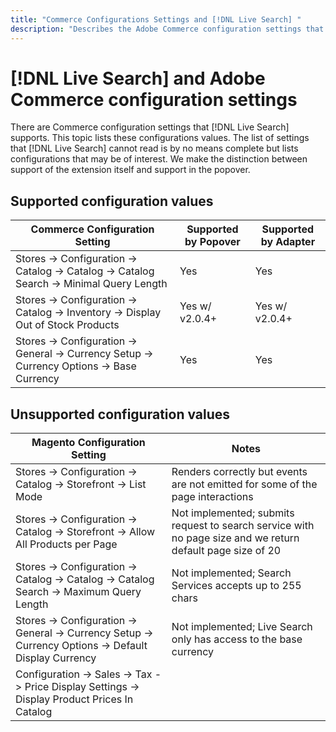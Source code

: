 ```yaml
---
title: "Commerce Configurations Settings and [!DNL Live Search] "
description: "Describes the Adobe Commerce configuration settings that [!DNL Live Search] can read."
---
```

# [!DNL Live Search] and Adobe Commerce configuration settings

There are Commerce configuration settings that [!DNL Live Search] supports. This topic lists these configurations values.
The list of settings that [!DNL Live Search] cannot read is by no means complete but lists configurations that may be of interest.
We make the distinction between support of the extension itself and support in the popover.

## Supported configuration values

|Commerce Configuration Setting|Supported by Popover|Supported by Adapter|
|---|---|---|
|Stores -> Configuration -> Catalog -> Catalog -> Catalog Search -> Minimal Query Length|Yes|Yes|
|Stores -> Configuration -> Catalog -> Inventory -> Display Out of Stock Products|Yes w/ v2.0.4+|Yes w/ v2.0.4+|
|Stores -> Configuration -> General -> Currency Setup -> Currency Options -> Base Currency|Yes|Yes|

## Unsupported configuration values

|Magento Configuration Setting|Notes|
|---|---|
|Stores -> Configuration -> Catalog -> Storefront -> List Mode|Renders correctly but events are not emitted for some of the page interactions|
|Stores -> Configuration -> Catalog -> Storefront -> Allow All Products per Page|Not implemented; submits request to search service with no page size and we return default page size of 20|
|Stores -> Configuration -> Catalog -> Catalog -> Catalog Search -> Maximum Query Length|Not implemented; Search Services accepts up to 255 chars|
|Stores -> Configuration -> General -> Currency Setup -> Currency Options -> Default Display Currency|Not implemented; Live Search only has access to the base currency|
|Configuration -> Sales -> Tax -> Price Display Settings -> Display Product Prices In Catalog||
